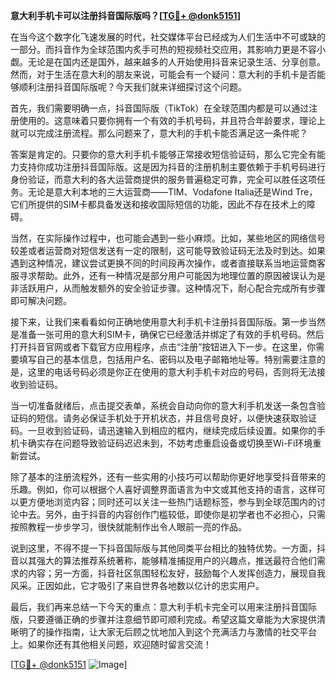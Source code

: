 **意大利手机卡可以注册抖音国际版吗？[[TG💪+ @donk5151](https://t.me/s/donk5151)]**

在当今这个数字化飞速发展的时代，社交媒体平台已经成为人们生活中不可或缺的一部分。而抖音作为全球范围内炙手可热的短视频社交应用，其影响力更是不容小觑。无论是在国内还是国外，越来越多的人开始使用抖音来记录生活、分享创意。然而，对于生活在意大利的朋友来说，可能会有一个疑问：意大利的手机卡是否能够顺利注册抖音国际版呢？今天我们就来详细探讨这个问题。

首先，我们需要明确一点，抖音国际版（TikTok）在全球范围内都是可以通过注册使用的。这意味着只要你拥有一个有效的手机号码，并且符合年龄要求，理论上就可以完成注册流程。那么问题来了，意大利的手机卡能否满足这一条件呢？

答案是肯定的。只要你的意大利手机卡能够正常接收短信验证码，那么它完全有能力支持你成功注册抖音国际版。这是因为抖音的注册机制主要依赖于手机号码进行身份验证，而意大利的各大运营商提供的服务普遍稳定可靠，完全可以胜任这项任务。无论是意大利本地的三大运营商——TIM、Vodafone Italia还是Wind Tre，它们所提供的SIM卡都具备发送和接收国际短信的功能，因此不存在技术上的障碍。

当然，在实际操作过程中，也可能会遇到一些小麻烦。比如，某些地区的网络信号较差或者运营商对短信发送有一定的限制，这可能导致验证码无法及时到达。如果遇到这种情况，建议尝试更换不同的时间段再次操作，或者直接联系当地运营商客服寻求帮助。此外，还有一种情况是部分用户可能因为地理位置的原因被误认为是非活跃用户，从而触发额外的安全验证步骤。这种情况下，耐心配合完成所有步骤即可解决问题。

接下来，让我们来看看如何正确地使用意大利手机卡注册抖音国际版。第一步当然是准备一张可用的意大利SIM卡，确保它已经激活并绑定了有效的手机号码。然后打开抖音官网或者下载官方应用程序，点击“注册”按钮进入下一步。在这里，你需要填写自己的基本信息，包括用户名、密码以及电子邮箱地址等。特别需要注意的是，这里的电话号码必须是你正在使用的意大利手机卡对应的号码，否则将无法接收到验证码。

当一切准备就绪后，点击提交表单，系统会自动向你的意大利手机发送一条包含验证码的短信。请务必保证手机处于开机状态，并且信号良好，以便快速获取验证码。一旦收到验证码，请迅速输入到相应的框内，继续完成后续设置。如果你的手机卡确实存在问题导致验证码迟迟未到，不妨考虑重启设备或切换至Wi-Fi环境重新尝试。

除了基本的注册流程外，还有一些实用的小技巧可以帮助你更好地享受抖音带来的乐趣。例如，你可以根据个人喜好调整界面语言为中文或其他支持的语言，这样可以更方便地浏览内容；同时还可以关注一些热门话题标签，参与到全球范围内的讨论中去。另外，由于抖音的内容创作门槛较低，即使你是初学者也不必担心，只需按照教程一步步学习，很快就能制作出令人眼前一亮的作品。

说到这里，不得不提一下抖音国际版与其他同类平台相比的独特优势。一方面，抖音以其强大的算法推荐系统著称，能够精准捕捉用户的兴趣点，推送最符合他们需求的内容；另一方面，抖音社区氛围轻松友好，鼓励每个人发挥创造力，展现自我风采。正因如此，它才吸引了来自世界各地数以亿计的忠实用户。

最后，我们再来总结一下今天的重点：意大利手机卡完全可以用来注册抖音国际版，只要遵循正确的步骤并注意细节即可顺利完成。希望这篇文章能为大家提供清晰明了的操作指南，让大家无后顾之忧地加入到这个充满活力与激情的社交平台上。如果你还有其他相关问题，欢迎随时留言交流！

[[TG💪+ @donk5151](https://t.me/s/donk5151) ![Image](https://i.postimg.cc/rwNCRYN7/Snipaste-2025-04-30-17-27-05.png)]
